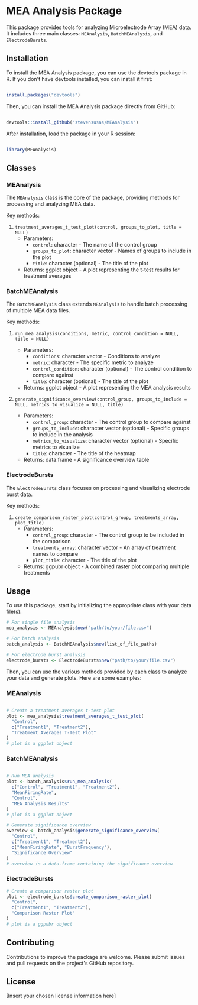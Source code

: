 # MEA Analysis Package

This package provides tools for analyzing Microelectrode Array (MEA) data. It includes three main classes: `MEAnalysis`, `BatchMEAnalysis`, and `ElectrodeBursts`.

## Installation

To install the MEA Analysis package, you can use the devtools package in R. If you don't have devtools installed, you can install it first:

```R

install.packages("devtools")

```

Then, you can install the MEA Analysis package directly from GitHub:

```R

devtools::install_github("stevensusas/MEAnalysis")

```

After installation, load the package in your R session:

```R

library(MEAnalysis)

```

## Classes

### MEAnalysis

The `MEAnalysis` class is the core of the package, providing methods for processing and analyzing MEA data.

Key methods:

1. `treatment_averages_t_test_plot(control, groups_to_plot, title = NULL)`
   - Parameters:
     - `control`: character - The name of the control group
     - `groups_to_plot`: character vector - Names of groups to include in the plot
     - `title`: character (optional) - The title of the plot
   - Returns: ggplot object - A plot representing the t-test results for treatment averages

### BatchMEAnalysis

The `BatchMEAnalysis` class extends `MEAnalysis` to handle batch processing of multiple MEA data files.

Key methods:

1. `run_mea_analysis(conditions, metric, control_condition = NULL, title = NULL)`
   - Parameters:
     - `conditions`: character vector - Conditions to analyze
     - `metric`: character - The specific metric to analyze
     - `control_condition`: character (optional) - The control condition to compare against
     - `title`: character (optional) - The title of the plot
   - Returns: ggplot object - A plot representing the MEA analysis results

2. `generate_significance_overview(control_group, groups_to_include = NULL, metrics_to_visualize = NULL, title)`
   - Parameters:
     - `control_group`: character - The control group to compare against
     - `groups_to_include`: character vector (optional) - Specific groups to include in the analysis
     - `metrics_to_visualize`: character vector (optional) - Specific metrics to visualize
     - `title`: character - The title of the heatmap
   - Returns: data.frame - A significance overview table

### ElectrodeBursts

The `ElectrodeBursts` class focuses on processing and visualizing electrode burst data.

Key methods:

1. `create_comparison_raster_plot(control_group, treatments_array, plot_title)`
   - Parameters:
     - `control_group`: character - The control group to be included in the comparison
     - `treatments_array`: character vector - An array of treatment names to compare
     - `plot_title`: character - The title of the plot
   - Returns: ggpubr object - A combined raster plot comparing multiple treatments

## Usage

To use this package, start by initializing the appropriate class with your data file(s):

```R
# For single file analysis
mea_analysis <- MEAnalysis$new("path/to/your/file.csv")

# For batch analysis
batch_analysis <- BatchMEAnalysis$new(list_of_file_paths)

# For electrode burst analysis
electrode_bursts <- ElectrodeBursts$new("path/to/your/file.csv")
```

Then, you can use the various methods provided by each class to analyze your data and generate plots. Here are some examples:

### MEAnalysis

```R

# Create a treatment averages t-test plot
plot <- mea_analysis$treatment_averages_t_test_plot(
  "Control",
  c("Treatment1", "Treatment2"),
  "Treatment Averages T-Test Plot"
)
# plot is a ggplot object
```

### BatchMEAnalysis

```R

# Run MEA analysis
plot <- batch_analysis$run_mea_analysis(
  c("Control", "Treatment1", "Treatment2"),
  "MeanFiringRate",
  "Control",
  "MEA Analysis Results"
)
# plot is a ggplot object

# Generate significance overview
overview <- batch_analysis$generate_significance_overview(
  "Control",
  c("Treatment1", "Treatment2"),
  c("MeanFiringRate", "BurstFrequency"),
  "Significance Overview"
)
# overview is a data.frame containing the significance overview
```

### ElectrodeBursts

```R
# Create a comparison raster plot
plot <- electrode_bursts$create_comparison_raster_plot(
  "Control",
  c("Treatment1", "Treatment2"),
  "Comparison Raster Plot"
)
# plot is a ggpubr object
```

## Contributing

Contributions to improve the package are welcome. Please submit issues and pull requests on the project's GitHub repository.

## License

[Insert your chosen license information here]
